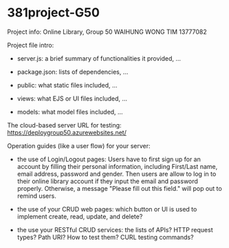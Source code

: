 # 381project-G50

Project info: Online Library, Group 50
              WAIHUNG WONG TIM 13777082
              
              

Project file intro:
- server.js: a brief summary of functionalities it provided, …

- package.json: lists of dependencies, …

- public: what static files included, …
- views: what EJS or UI files included, …
- models: what model files included, … 

The cloud-based server URL for testing: https://deploygroup50.azurewebsites.net/

Operation guides (like a user flow) for your server:
- the use of Login/Logout pages: Users have to first sign up for an account by filling their personal information, including First/Last name, email address, password and gender. Then users are allow to log in to their                                        online library account if they input the email and password properly. Otherwise, a message "Please fill out this field." will pop out to remind users.

- the use of your CRUD web pages: which button or UI is used to implement create, read, update, and delete?

- the use your RESTful CRUD services: the lists of APIs? HTTP request types? Path URI? How to test them? CURL testing commands?
